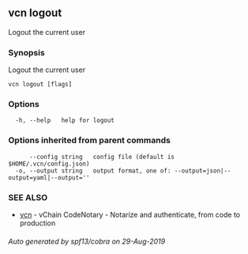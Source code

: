 ## vcn logout

Logout the current user

### Synopsis

Logout the current user

```
vcn logout [flags]
```

### Options

```
  -h, --help   help for logout
```

### Options inherited from parent commands

```
      --config string   config file (default is $HOME/.vcn/config.json)
  -o, --output string   output format, one of: --output=json|--output=yaml|--output=''
```

### SEE ALSO

* [vcn](vcn.md)	 - vChain CodeNotary - Notarize and authenticate, from code to production

###### Auto generated by spf13/cobra on 29-Aug-2019
